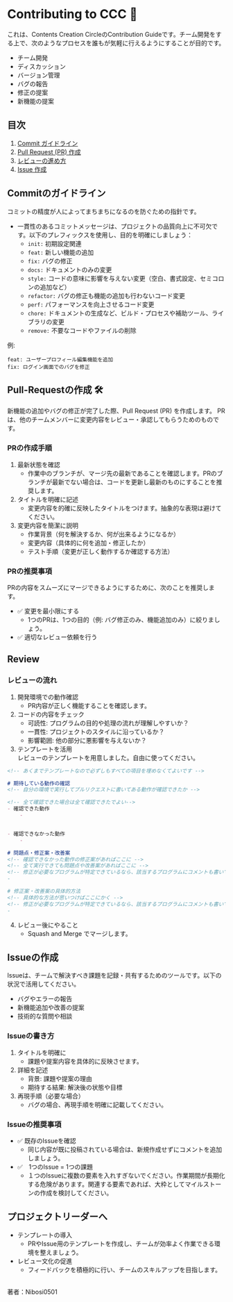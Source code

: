 # Contributing to CCC 🚀

これは、Contents Creation CircleのContribution Guideです。チーム開発をする上で、次のようなプロセスを誰もが気軽に行えるようにすることが目的です。

- チーム開発
- ディスカッション
- バージョン管理
- バグの報告
- 修正の提案
- 新機能の提案

## 目次

1. [Commit ガイドライン](#commit-ガイドライン)  
2. [Pull Request (PR) 作成](#pull-request-pr-作成)  
3. [レビューの進め方](#レビューの進め方)  
4. [Issue 作成](#issue-作成)  

## Commitのガイドライン

コミットの精度が人によってまちまちになるのを防ぐための指針です。

- 一貫性のあるコミットメッセージは、プロジェクトの品質向上に不可欠です。以下のプレフィックスを使用し、目的を明確にしましょう：
  - `init:` 初期設定関連
  - `feat:` 新しい機能の追加
  - `fix:` バグの修正
  - `docs:` ドキュメントのみの変更
  - `style:` コードの意味に影響を与えない変更（空白、書式設定、セミコロンの追加など）
  - `refactor:` バグの修正も機能の追加も行わないコード変更
  - `perf:` パフォーマンスを向上させるコード変更
  - `chore:` ドキュメントの生成など、ビルド・プロセスや補助ツール、ライブラリの変更
  - `remove:` 不要なコードやファイルの削除

例:
```
feat: ユーザープロフィール編集機能を追加
fix: ログイン画面でのバグを修正
```

## Pull-Requestの作成 🛠️

新機能の追加やバグの修正が完了した際、Pull Request (PR) を作成します。
PRは、他のチームメンバーに変更内容をレビュー・承認してもらうためのものです。

### PRの作成手順
1. 最新状態を確認
   - 作業中のブランチが、マージ先の最新であることを確認します。PRのブランチが最新でない場合は、コードを更新し最新のものにすることを推奨します。
2. タイトルを明確に記述
   - 変更内容を的確に反映したタイトルをつけます。抽象的な表現は避けてください。
3. 変更内容を簡潔に説明
   - 作業背景（何を解決するか、何が出来るようになるか）
   - 変更内容（具体的に何を追加・修正したか）
   - テスト手順（変更が正しく動作するか確認する方法）

### PRの推奨事項
PRの内容をスムーズにマージできるようにするために、次のことを推奨します。

- ✅ 変更を最小限にする
  - 1つのPRは、1つの目的（例: バグ修正のみ、機能追加のみ）に絞りましょう。 
- ✅ 適切なレビュー依頼を行う

## Review

### レビューの流れ
1. 開発環境での動作確認
   - PR内容が正しく機能することを確認します。
2. コードの内容をチェック
   - 可読性: プログラムの目的や処理の流れが理解しやすいか？
   - 一貫性: プロジェクトのスタイルに沿っているか？
   - 影響範囲: 他の部分に悪影響を与えないか？
3. テンプレートを活用<br>
レビューのテンプレートを用意しました。自由に使ってください。
```md
<!-- あくまでテンプレートなので必ずしもすべての項目を埋めなくてよいです -->

# 期待している動作の確認
<!-- 自分の環境で実行してプルリクエストに書いてある動作が確認できたか -->

<!-- 全て確認できた場合は全て確認できたでよい-->
- 確認できた動作
	- 


- 確認できなかった動作
	- 

# 問題点・修正案・改善案
<!-- 確認できなかった動作の修正案があればここに -->
<!-- 全て実行できても問題点や改善案があればここに -->
<!-- 修正が必要なプログラムが特定できているなら、該当するプログラムにコメントも書いてください。>
- 

# 修正案・改善案の具体的方法
<!-- 具体的な方法が思いつけばここにかく -->
<!-- 修正が必要なプログラムが特定できているなら、該当するプログラムにコメントも書いてください。>
- 
```
4. レビュー後にやること
   - Squash and Merge でマージします。

## Issueの作成

Issueは、チームで解決すべき課題を記録・共有するためのツールです。以下の状況で活用してください。
- バグやエラーの報告
- 新機能追加や改善の提案
- 技術的な質問や相談

### Issueの書き方
1. タイトルを明確に
   - 課題や提案内容を具体的に反映させます。
2. 詳細を記述
   - 背景: 課題や提案の理由
   - 期待する結果: 解決後の状態や目標
3. 再現手順（必要な場合）
   - バグの場合、再現手順を明確に記載してください。

### Issueの推奨事項

- ✅ 既存のIssueを確認
  - 同じ内容が既に投稿されている場合は、新規作成せずにコメントを追加しましょう。
- ✅　1つのIssue = 1つの課題
  - １つのIssueに複数の要素を入れすぎないでください。作業期間が長期化する危険があります。関連する要素であれば、大枠としてマイルストーンの作成を検討してください。

## プロジェクトリーダーへ
- テンプレートの導入
  - PRやIssue用のテンプレートを作成し、チームが効率よく作業できる環境を整えましょう。
- レビュー文化の促進
  - フィードバックを積極的に行い、チームのスキルアップを目指します。
<br>
著者：Nibosi0501

